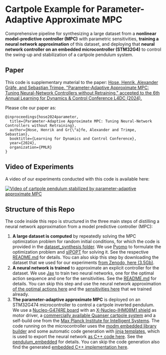 # Cartpole Example for Parameter-Adaptive Approximate MPC
Comprehensive pipeline for synthesizing a large dataset from a **nonlinear model-predictive controller (MPC)** with parametric sensitivities, **training a neural network approximation** of this dataset, and deploying that **neural network controller on an embedded microcontroller (STM32G4)** to control the swing-up and stabilization of a cartpole pendulum system.

## Paper
This code is supplementary material to the paper:
[Hose, Henrik, Alexander Gräfe, and Sebastian Trimpe. "Parameter-Adaptive Approximate MPC: Tuning Neural-Network Controllers without Retraining." accepted to the 6th Annual Learning for Dynamics & Control Conference L4DC (2024).](https://arxiv.org/abs/2404.05835)

Please cite our paper as:
```
@inproceedings{hose2024parameter,
  title={Parameter-Adaptive Approximate MPC: Tuning Neural-Network Controllers without Retraining},
  author={Hose, Henrik and Gr{\"a}fe, Alexander and Trimpe, Sebastian},
  booktitle={Learning for Dynamics and Control Conference},
  year={2024},
  organization={PMLR}
}
```

## Video of Experiments
A video of our experiments conducted with this code is available here:

[![Video of cartpole pendulum stabilized by parameter-adaptive approximate MPC](https://img.youtube.com/vi/o1RdiYUH9uY/0.jpg)](https://www.youtube.com/watch?v=o1RdiYUH9uY)

## Structure of this Repo
The code inside this repo is structured in the three main steps of distilling a neural network approximation from a model predictive controller (MPC):
1. **A large dataset is computed** by repeatedly solving the MPC optimization problem for random initial conditions, for which the code is provided in the [dataset_synthesis folder](dataset_synthesis). We use [Pyomo](https://github.com/Pyomo/pyomo) to formulate the optimization problem and [sIPOPT](https://link.springer.com/content/pdf/10.1007/s12532-012-0043-2.pdf) for solving it. See the respective [README.md](dataset_synthesis/README.md) for details. You can also skip this step by downloading the dataset that we used for our experiments [from Zenodo, here (3.5Gb)](https://zenodo.org/records/11093569).
2. **A neural network is trained** to approximate an explicit controller for the dataset. We use [Jax](https://github.com/google/jax) to train two neural networks, one for the optimal action sequence and one for the sensitivities. See the [README.md](neural_network_training/README.md) for details. You can skip this step and use the neural network approximation [of the optimal actions here](neural_network_training/models/model_8x50/) and the [sensitivities here](neural_network_training/models/model_8x50/) that we trained already.
3. **The parameter-adaptive approximate MPC** is deployed on an STM32G474 microcontroller to control a cartpole inverted pendulum. We use a [Nucleo-G474RE board](https://www.st.com/en/evaluation-tools/nucleo-g474re.html) with an [X-Nucleo-IHM08M1 shield](https://www.st.com/en/ecosystems/x-nucleo-ihm08m1.html) as motor driver, a [commercially available Quanser cartpole system](https://www.quanser.com/products/linear-servo-base-unit-inverted-pendulum/) and a self-build one from the [Max Planck Institute for Intelligent Systems](https://is.mpg.de/). The code running on the microcontroller uses the [modm embedded library builder](https://github.com/modm-io/modm) and some automatic code generation with [jinja templates](https://jinja.palletsprojects.com/en/3.1.x/), which is used to export the neural network [as C++ code here](neural_network_training/embedded_nn_inference). See the [pendulum_embedded](README.md) for details. You can skip the code generation also find the generated [embedded C++ implementation here](pendulum_embedded/embedded_pendulum/pendulum_swingup_nn).